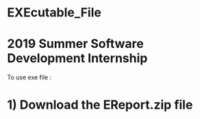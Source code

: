# EXEcutable_File
# <b>2019 Summer Software Development Internship</b>
<h> To use exe file :<h>
  <h1> 1) Download the EReport.zip file</h1>

